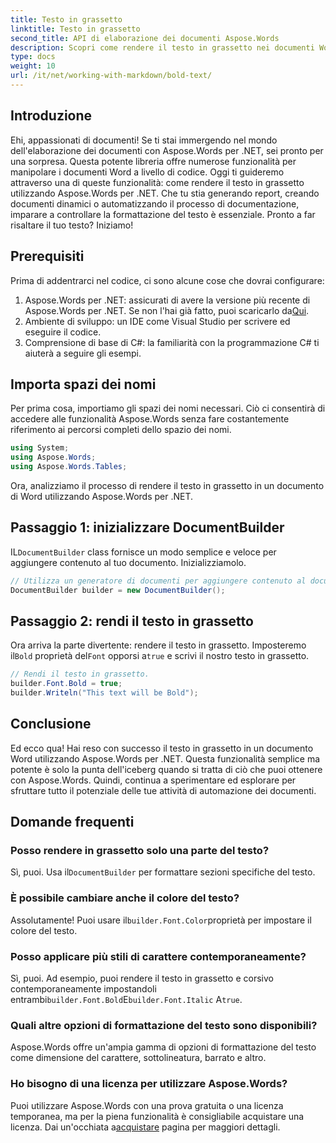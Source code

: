 ```yaml
---
title: Testo in grassetto
linktitle: Testo in grassetto
second_title: API di elaborazione dei documenti Aspose.Words
description: Scopri come rendere il testo in grassetto nei documenti Word utilizzando Aspose.Words per .NET con la nostra guida passo passo. Perfetto per automatizzare la formattazione dei documenti.
type: docs
weight: 10
url: /it/net/working-with-markdown/bold-text/
---
```

## Introduzione

Ehi, appassionati di documenti! Se ti stai immergendo nel mondo dell'elaborazione dei documenti con Aspose.Words per .NET, sei pronto per una sorpresa. Questa potente libreria offre numerose funzionalità per manipolare i documenti Word a livello di codice. Oggi ti guideremo attraverso una di queste funzionalità: come rendere il testo in grassetto utilizzando Aspose.Words per .NET. Che tu stia generando report, creando documenti dinamici o automatizzando il processo di documentazione, imparare a controllare la formattazione del testo è essenziale. Pronto a far risaltare il tuo testo? Iniziamo!

## Prerequisiti

Prima di addentrarci nel codice, ci sono alcune cose che dovrai configurare:

1.  Aspose.Words per .NET: assicurati di avere la versione più recente di Aspose.Words per .NET. Se non l'hai già fatto, puoi scaricarlo da[Qui](https://releases.aspose.com/words/net/).
2. Ambiente di sviluppo: un IDE come Visual Studio per scrivere ed eseguire il codice.
3. Comprensione di base di C#: la familiarità con la programmazione C# ti aiuterà a seguire gli esempi.

## Importa spazi dei nomi

Per prima cosa, importiamo gli spazi dei nomi necessari. Ciò ci consentirà di accedere alle funzionalità Aspose.Words senza fare costantemente riferimento ai percorsi completi dello spazio dei nomi.

```csharp
using System;
using Aspose.Words;
using Aspose.Words.Tables;
```

Ora, analizziamo il processo di rendere il testo in grassetto in un documento di Word utilizzando Aspose.Words per .NET.

## Passaggio 1: inizializzare DocumentBuilder

 IL`DocumentBuilder` class fornisce un modo semplice e veloce per aggiungere contenuto al tuo documento. Inizializziamolo.

```csharp
// Utilizza un generatore di documenti per aggiungere contenuto al documento.
DocumentBuilder builder = new DocumentBuilder();
```

## Passaggio 2: rendi il testo in grassetto

 Ora arriva la parte divertente: rendere il testo in grassetto. Imposteremo il`Bold` proprietà del`Font` opporsi a`true` e scrivi il nostro testo in grassetto.

```csharp
// Rendi il testo in grassetto.
builder.Font.Bold = true;
builder.Writeln("This text will be Bold");
```

## Conclusione

Ed ecco qua! Hai reso con successo il testo in grassetto in un documento Word utilizzando Aspose.Words per .NET. Questa funzionalità semplice ma potente è solo la punta dell'iceberg quando si tratta di ciò che puoi ottenere con Aspose.Words. Quindi, continua a sperimentare ed esplorare per sfruttare tutto il potenziale delle tue attività di automazione dei documenti.

## Domande frequenti

### Posso rendere in grassetto solo una parte del testo?
 Sì, puoi. Usa il`DocumentBuilder` per formattare sezioni specifiche del testo.

### È possibile cambiare anche il colore del testo?
 Assolutamente! Puoi usare il`builder.Font.Color`proprietà per impostare il colore del testo.

### Posso applicare più stili di carattere contemporaneamente?
 Sì, puoi. Ad esempio, puoi rendere il testo in grassetto e corsivo contemporaneamente impostandoli entrambi`builder.Font.Bold`E`builder.Font.Italic` A`true`.

### Quali altre opzioni di formattazione del testo sono disponibili?
Aspose.Words offre un'ampia gamma di opzioni di formattazione del testo come dimensione del carattere, sottolineatura, barrato e altro.

### Ho bisogno di una licenza per utilizzare Aspose.Words?
 Puoi utilizzare Aspose.Words con una prova gratuita o una licenza temporanea, ma per la piena funzionalità è consigliabile acquistare una licenza. Dai un'occhiata a[acquistare](https://purchase.aspose.com/buy) pagina per maggiori dettagli.